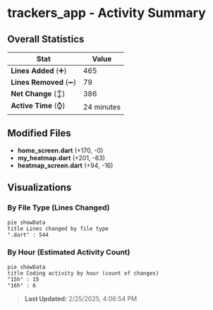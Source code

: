 # trackers_app - Activity Summary 

## Overall Statistics

| Stat                   | Value                                                             |
| ---------------------- | ----------------------------------------------------------------- |
| **Lines Added** (➕)   | 465                                          |
| **Lines Removed** (➖) | 79                                        |
| **Net Change** (↕)    | 386                |
| **Active Time** (⌚)   | 24 minutes |


## Modified Files
- **home_screen.dart** (+170, -0)
- **my_heatmap.dart** (+201, -63)
- **heatmap_screen.dart** (+94, -16)

## Visualizations

### By File Type (Lines Changed)

```mermaid
pie showData
title Lines changed by file type
".dart" : 544
```

### By Hour (Estimated Activity Count)

```mermaid
pie showData
title Coding activity by hour (count of changes)
"15h" : 15
"16h" : 6
```


> **Last Updated:** 2/25/2025, 4:06:54 PM
